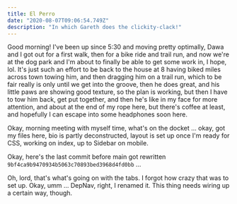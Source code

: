 ```yaml
---
title: El Perro
date: "2020-08-07T09:06:54.749Z"
description: "In which Gareth does the clickity-clack!"
---
```


Good morning! I've been up since 5:30 and moving pretty optimally, Dawa and I got out for a first walk, then for a bike ride and trail run, and now we're at the dog park and I'm about to finally be able to get some work in, I hope, lol. It's just such an effort to be back to the house at 8 having biked miles across town towing him, and then dragging him on a trail run, which to be fair really is only until we get into the groove, then he does great, and his little paws are showing good texture, so the plan is working, but then I have to tow him back, get put together, and then he's like in my face for more attention, and about at the end of my rope here, but there's coffee at least, and hopefully I can escape into some headphones soon here.

Okay, morning meeting with myself time, what's on the docket ... okay, got my files here, bio is partly deconstructed, layout is set up once I'm ready for CSS, working on index, up to Sidebar on mobile.

Okay, here's the last commit before main got rewritten `9bf4ca9b9470934b5063c70893bed3968d4fd0bb` ...

Oh, lord, that's what's going on with the tabs. I forgot how crazy that was to set up. Okay, umm ... DepNav, right, I renamed it. This thing needs wiring up a certain way, though.
